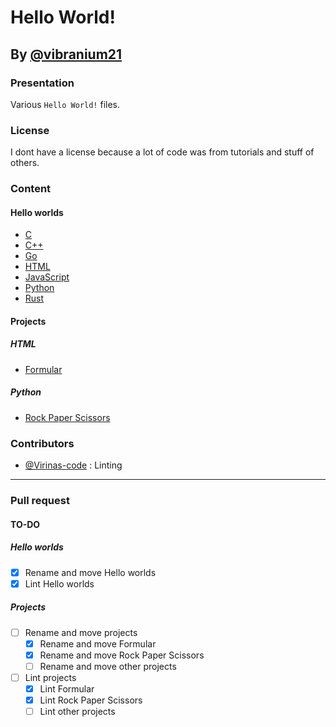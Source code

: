 # Hello World!
## By [@vibranium21](https://github.com/vibranium21/)
### Presentation
Various `Hello World!` files.
### License
I dont have a license because a lot of code was from tutorials and stuff of others.
### Content
#### Hello worlds
- [C](https://github.com/Virinas-code/hello-world/blob/main/hello_worlds/hello_world.c)
- [C++](https://github.com/Virinas-code/hello-world/blob/main/hello_worlds/hello_world.cpp)
- [Go](https://github.com/Virinas-code/hello-world/blob/main/hello_worlds/hello_world.go)
- [HTML](https://github.com/Virinas-code/hello-world/blob/main/hello_worlds/hello_world.html)
- [JavaScript](https://github.com/Virinas-code/hello-world/blob/main/hello_worlds/hello_world.js)
- [Python](https://github.com/Virinas-code/hello-world/blob/main/hello_worlds/hello_world.py)
- [Rust](https://github.com/Virinas-code/hello-world/blob/main/hello_worlds/hello_world.rs)
#### Projects
##### HTML
- [Formular](https://github.com/Virinas-code/hello-world/blob/main/hello_projects/form.html)
##### Python
- [Rock Paper Scissors](https://github.com/Virinas-code/hello-world/blob/main/hello_projects/rock_paper_scissors.py)
### Contributors
- [@Virinas-code](https://github.com/Virinas-code/) : Linting
__________
### Pull request
#### TO-DO
##### Hello worlds
- [x] Rename and move Hello worlds
- [x] Lint Hello worlds
##### Projects
- [ ] Rename and move projects
   - [x] Rename and move Formular
   - [x] Rename and move Rock Paper Scissors
   - [ ] Rename and move other projects
- [ ] Lint projects
   - [x] Lint Formular
   - [x] Lint Rock Paper Scissors
   - [ ] Lint other projects
